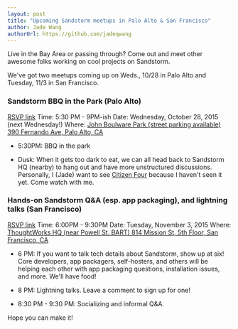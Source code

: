 ```yaml
---
layout: post
title: "Upcoming Sandstorm meetups in Palo Alto & San Francisco"
author: Jade Wang
authorUrl: https://github.com/jadeqwang
---
```


Live in the Bay Area or passing through? Come out and meet other awesome folks working on cool projects on Sandstorm.

We've got two meetups coming up on Weds., 10/28 in Palo Alto and Tuesday, 11/3 in San Francisco.

### Sandstorm BBQ in the Park (Palo Alto)

[RSVP link](http://www.meetup.com/Sandstorm-SF-Bay-Area/events/225890352/)
Time: 5:30 PM - 9PM-ish
Date: Wednesday, October 28, 2015 (next Wednesday!)
Where: [John Boulware Park (street parking available)
390 Fernando Ave, Palo Alto, CA](https://www.google.com/maps?f=q&hl=en&q=390+Fernando+Ave,+Palo+Alto,+CA,+us)

* 5:30PM: BBQ in the park

* Dusk: When it gets too dark to eat, we can all head back to Sandstorm HQ (nearby) to hang out and have more unstructured discussions. Personally, I (Jade) want to see [Citizen Four](https://en.wikipedia.org/wiki/Citizenfour) because I haven't seen it yet. Come watch with me.

### Hands-on Sandstorm Q&A (esp. app packaging), and lightning talks (San Francisco)

[RSVP link](http://www.meetup.com/Sandstorm-SF-Bay-Area/events/226062960/)
Time: 6:00PM - 9:30PM
Date: Tuesday, November 3, 2015
Where: [ThoughtWorks HQ (near Powell St. BART)
814 Mission St, 5th Floor, San Francisco, CA](https://www.google.com/maps?f=q&hl=en&q=814+Mission+St,+5th+Floor,+San+Francisco,+CA,+us)

* 6 PM: If you want to talk tech details about Sandstorm, show up at six! Core developers, app packagers, self-hosters, and others will be helping each other with app packaging questions, installation issues, and more. We'll have food!

* 8 PM: Lightning talks. Leave a comment to sign up for one!

* 8:30 PM - 9:30 PM: Socializing and informal Q&A.

Hope you can make it!